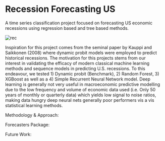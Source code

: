 # Recession Forecasting US
A time series classification project focused on forecasting US economic recessions using regression based and tree based methods. 

![rec](https://user-images.githubusercontent.com/52255272/115595915-13ac6e00-a30a-11eb-84b0-784200875240.png)

Inspiration for this project comes from the seminal paper by Kauppi and Saikkonen (2008) where dynamic probit models were employed to predict historical recessions. The motivation for this projects stems from our interest in validating the efficacy of modern classical machine learning methods and sequence models in predicting U.S. recessions. To this endeavour, we tested 1) Dynamic probit (Benchmark), 2) Random Forest, 3) XGBoost as well as a 4) Simple Recurrent Neural Network model. Deep learning is generally not very useful in macroeconomic predictive modelling due to the low frequency and volume of economic data used (i.e. Only 50 years of monthly or quarterly data) which yields low signal to noise ratios, making data hungry deep neural nets generally poor performers vis a vis statistical learning methods.

Methodology & Approach:

Forecasters Package:

Future Work:
